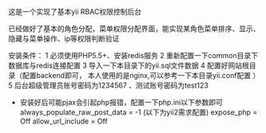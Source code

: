 这是一个实现了基本yii RBAC权限控制后台

已经做好了基本的角色分配，菜单权限分配界面，能实现某角色菜单排序、显示、隐藏与菜单操作、ip等权限判断验证


安装条件：
1 必须使用PHP5.5+、安装redis服务
2 重新配置一下common目录下数据库与redis连接配置
3 导入一下本目录下的yii.sql文件数据
4 配置好网站根目录（配置backend即可，
本人使用的是nginx,可以参考一下本目录yii.conf配置
）
5 后台超级管理员账号密码为1234567 、测试账号密码为test123

* 安装好后可能pjax会引起php报错，配置一下php.ini以下参数即可
  always_populate_raw_post_data = -1
  (以下为yii2需求配置)
  expose_php = Off
  allow_url_include = Off
